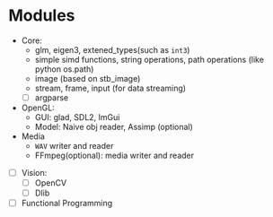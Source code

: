 # Modules
- Core:
    - glm, eigen3, extened_types(such as `int3`)
    - simple simd functions, string operations, path operations (like python os.path)
    - image (based on stb_image)
    - stream, frame, input (for data streaming)
    - [ ] argparse
- OpenGL:
    - GUI: glad, SDL2, ImGui
    - Model: Naive obj reader, Assimp (optional)
- Media
    - `WAV` writer and reader
    - FFmpeg(optional): media writer and reader
- [ ] Vision:
    - [ ] OpenCV
    - [ ] Dlib
- [ ] Functional Programming
